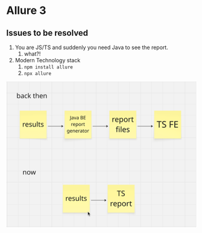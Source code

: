 # Allure 3

## Issues to be resolved

1. You are JS/TS and suddenly you need Java to see the report.
   1. what?!
2. Modern Technology stack
   1. `npm install allure`
   2. `npx allure`

![now and then](./now-and-then.png)